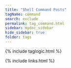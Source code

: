 ```yaml
---
title: "Shell Command Posts"
tagName: command
search: exclude
permalink: tag_command.html
sidebar: mydoc_sidebar
hide_sidebar: true
folder: tags
---
```


{% include taglogic.html %}

{% include links.html %}

